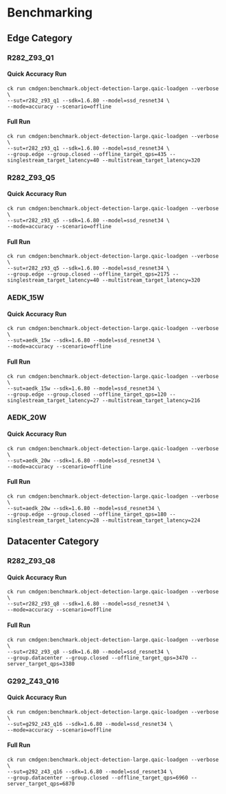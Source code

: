 # Benchmarking

## Edge Category
### R282_Z93_Q1

#### Quick Accuracy Run
```
ck run cmdgen:benchmark.object-detection-large.qaic-loadgen --verbose \
--sut=r282_z93_q1 --sdk=1.6.80 --model=ssd_resnet34 \
--mode=accuracy --scenario=offline 
```
#### Full Run
```
ck run cmdgen:benchmark.object-detection-large.qaic-loadgen --verbose \
--sut=r282_z93_q1 --sdk=1.6.80 --model=ssd_resnet34 \
--group.edge --group.closed --offline_target_qps=435 --singlestream_target_latency=40 --multistream_target_latency=320
```

### R282_Z93_Q5 
#### Quick Accuracy Run
```
ck run cmdgen:benchmark.object-detection-large.qaic-loadgen --verbose \
--sut=r282_z93_q5 --sdk=1.6.80 --model=ssd_resnet34 \
--mode=accuracy --scenario=offline
```
#### Full Run
```
ck run cmdgen:benchmark.object-detection-large.qaic-loadgen --verbose \
--sut=r282_z93_q5 --sdk=1.6.80 --model=ssd_resnet34 \
--group.edge --group.closed --offline_target_qps=2175 --singlestream_target_latency=40 --multistream_target_latency=320
```

### AEDK_15W
#### Quick Accuracy Run
```
ck run cmdgen:benchmark.object-detection-large.qaic-loadgen --verbose \
--sut=aedk_15w --sdk=1.6.80 --model=ssd_resnet34 \
--mode=accuracy --scenario=offline 
```
#### Full Run
```
ck run cmdgen:benchmark.object-detection-large.qaic-loadgen --verbose \
--sut=aedk_15w --sdk=1.6.80 --model=ssd_resnet34 \
--group.edge --group.closed --offline_target_qps=120 --singlestream_target_latency=27 --multistream_target_latency=216
```

### AEDK_20W
#### Quick Accuracy Run
```
ck run cmdgen:benchmark.object-detection-large.qaic-loadgen --verbose \
--sut=aedk_20w --sdk=1.6.80 --model=ssd_resnet34 \
--mode=accuracy --scenario=offline
```
#### Full Run
```
ck run cmdgen:benchmark.object-detection-large.qaic-loadgen --verbose \
--sut=aedk_20w --sdk=1.6.80 --model=ssd_resnet34 \
--group.edge --group.closed --offline_target_qps=180 --singlestream_target_latency=28 --multistream_target_latency=224
```

## Datacenter Category
### R282_Z93_Q8
#### Quick Accuracy Run
```
ck run cmdgen:benchmark.object-detection-large.qaic-loadgen --verbose \
--sut=r282_z93_q8 --sdk=1.6.80 --model=ssd_resnet34 \
--mode=accuracy --scenario=offline
```
#### Full Run
```
ck run cmdgen:benchmark.object-detection-large.qaic-loadgen --verbose \
--sut=r282_z93_q8 --sdk=1.6.80 --model=ssd_resnet34 \
--group.datacenter --group.closed --offline_target_qps=3470 --server_target_qps=3380
```

### G292_Z43_Q16
#### Quick Accuracy Run
```
ck run cmdgen:benchmark.object-detection-large.qaic-loadgen --verbose \
--sut=g292_z43_q16 --sdk=1.6.80 --model=ssd_resnet34 \
--mode=accuracy --scenario=offline 
```
#### Full Run
```
ck run cmdgen:benchmark.object-detection-large.qaic-loadgen --verbose \
--sut=g292_z43_q16 --sdk=1.6.80 --model=ssd_resnet34 \
--group.datacenter --group.closed --offline_target_qps=6960 --server_target_qps=6870
```
